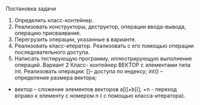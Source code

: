 Постановка задачи
1. Определить класс-контейнер.
2. Реализовать конструкторы, деструктор, операции ввода-вывода, операцию
присваивания.
3. Перегрузить операции, указанные в варианте.
4. Реализовать класс-итератор. Реализовать с его помощью операции
последовательного доступа.
5. Написать тестирующую программу, иллюстрирующую выполнение операций.
Вариант 2
Класс- контейнер ВЕКТОР с элементами типа int.
Реализовать операции:
[]– доступа по индексу;
int() – определение размера вектора;
+ вектор – сложение элементов векторов a[i]+b[i];
+n - переход вправо к элементу c номером n ( с помощью класса-итератора).
